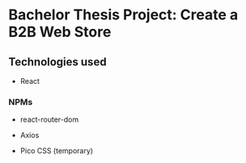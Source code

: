 # Bachelor Thesis Project: Create a B2B Web Store

## Technologies used

- React

### NPMs

- react-router-dom

- Axios

- Pico CSS (temporary)
